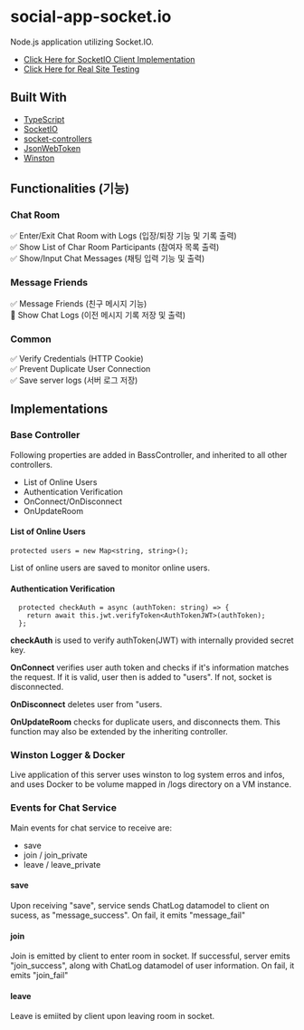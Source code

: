 # social-app-socket.io
Node.js application utilizing Socket.IO.

- [Click Here for SocketIO Client Implementation](https://github.com/soooooyoung/react-social-app)
- [Click Here for Real Site Testing](https://snsus.click/)

## Built With

- [TypeScript](https://www.typescriptlang.org/)
- [SocketIO](https://socket.io/)
- [socket-controllers](https://github.com/typestack/socket-controllers)
- [JsonWebToken](https://www.npmjs.com/package/jsonwebtoken)
- [Winston](https://nodei.co/npm/winston/)

## Functionalities (기능) 

### Chat Room

✅ Enter/Exit Chat Room with Logs (입장/퇴장 기능 및 기록 출력)  
✅ Show List of Char Room Participants (참여자 목록 출력)  
✅ Show/Input Chat Messages (채팅 입력 기능 및 출력)  

### Message Friends

✅ Message Friends (친구 메시지 기능)  
🔲 Show Chat Logs (이전 메시지 기록 저장 및 출력)  

### Common

✅ Verify Credentials (HTTP Cookie)  
✅ Prevent Duplicate User Connection  
✅ Save server logs (서버 로그 저장) 
## Implementations 

### Base Controller

Following properties are added in BassController, and inherited to all other controllers.
- List of Online Users
- Authentication Verification 
- OnConnect/OnDisconnect
- OnUpdateRoom


#### List of Online Users
```
protected users = new Map<string, string>(); 
```
List of online users are saved to monitor online users. 

#### Authentication Verification
```
  protected checkAuth = async (authToken: string) => {
    return await this.jwt.verifyToken<AuthTokenJWT>(authToken);
  };
```
**checkAuth** is used to verify authToken(JWT) with internally provided secret key.

**OnConnect** verifies user auth token and checks if it's information matches the request. If it is valid, user then is added to "users". If not, socket is disconnected.

**OnDisconnect** deletes user from "users.

**OnUpdateRoom** checks for duplicate users, and disconnects them. This function may also be extended by the inheriting controller.

### Winston Logger & Docker

Live application of this server uses winston to log system erros and infos, and uses Docker to be volume mapped in /logs directory on a VM instance.

### Events for Chat Service

Main events for chat service to receive are:
- save
- join / join_private
- leave / leave_private

#### save

Upon receiving "save", service sends ChatLog datamodel to client on sucess, as "message_success". On fail, it emits "message_fail"

#### join

Join is emitted by client to enter room in socket. If successful, server emits "join_success", along with ChatLog datamodel of user information. On fail, it emits "join_fail"

#### leave

Leave is emiited by client upon leaving room in socket. 
